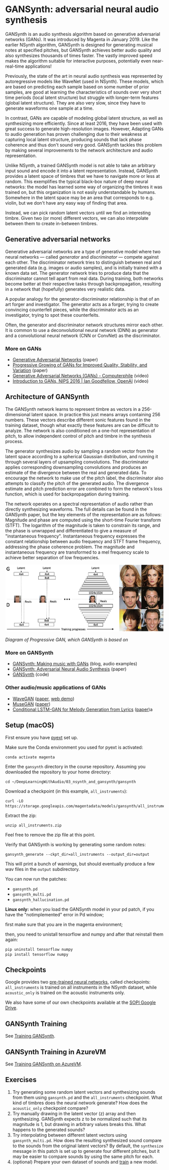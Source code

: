 # GANSynth: adversarial neural audio synthesis

GANSynth is an audio synthesis algorithm based on generative adversarial networks (GANs). It was introduced by Magenta in January 2019. Like the earlier NSynth algorithm, GANSynth is designed for generating musical notes at specified pitches, but GANSynth achieves better audio quality and also synthesizes thousands of times faster. The vastly improved speed makes the algorithm suitable for interactive purposes, potentially even near-real-time applications!

Previously, the state of the art in neural audio synthesis was represented by autoregressive models like WaveNet (used in NSynth). These models, which are based on predicting each sample based on some number of prior samples, are good at learning the characteristics of sounds over very short time periods (local latent structure) but struggle with longer-term features (global latent structure). They are also very slow, since they have to generate waveforms one sample at a time.

In contrast, GANs are capable of modeling global latent structure, as well as synthesizing more efficiently. Since at least 2016, they have been used with great success to generate high-resolution images. However, Adapting GANs to audio generation has proven challenging due to their weakness at capturing local latent structure, producing sounds that lack phase coherence and thus don't sound very good. GANSynth tackles this problem by making several improvements to the network architecture and audio representation.

Unlike NSynth, a trained GANSynth model is not able to take an arbitrary input sound and encode it into a latent representation. Instead, GANSynth provides a latent space of timbres that we have to navigate more or less at random. This exemplifies the typical black-box nature of deep neural networks: the model has learned some way of organizing the timbres it was trained on, but this organization is not easily understandable by humans. Somewhere in the latent space may be an area that corresponds to e.g. violin, but we don't have any easy way of finding that area.

Instead, we can pick random latent vectors until we find an interesting timbre. Given two (or more) different vectors, we can also interpolate between them to create in-between timbres.

## Generative adversarial networks

Generative adversarial networks are a type of generative model where two neural networks — called *generator* and *discriminator* — compete against each other. The discriminator network tries to distinguish between real and generated data (e.g. images or audio samples), and is initially trained with a known data set. The generator network tries to produce data that the discriminator cannot tell apart from real data. During training, both networks become better at their respective tasks through backpropagation, resulting in a network that (hopefully) generates very realistic data.

A popular analogy for the generator-discriminator relationship is that of an art forger and investigator. The generator acts as a forger, trying to create convincing counterfeit pieces, while the discriminator acts as an investigator, trying to spot these counterfeits.

Often, the generator and discriminator network structures mirror each other. It is common to use a deconvolutional neural network (DNN) as generator and a convolutional neural network (CNN or ConvNet) as the discriminator.

### More on GANs

- [Generative Adversarial Networks](https://arxiv.org/abs/1406.2661) (paper)
- [Progressive Growing of GANs for Improved Quality, Stability, and Variation](https://arxiv.org/abs/1710.10196) (paper)
- [Generative Adversarial Networks (GANs) - Computerphile](https://www.youtube.com/watch?v=Sw9r8CL98N0) (video)
- [Introduction to GANs, NIPS 2016 | Ian Goodfellow, OpenAI](https://www.youtube.com/watch?v=9JpdAg6uMXs) (video)

## Architecture of GANSynth

The GANSynth network learns to represent timbre as vectors in a 256-dimensional latent space. In practice this just means arrays containing 256 numbers. These vectors describe different sonic features found in the training dataset, though what exactly these features are can be difficult to analyze. The network is also conditioned on a one-hot representation of pitch, to allow independent control of pitch and timbre in the synthesis process.

The generator synthesizes audio by sampling a random vector from the latent space according to a spherical Gaussian distribution, and running it through several layers of upsampling convolutions. The discriminator applies corresponding downsampling convolutions and produces an estimate of the divergence between the real and generated data. To encourage the network to make use of the pitch label, the discriminator also attempts to classify the pitch of the generated audio. The divergence estimate and pitch prediction error are combined to form the network's loss function, which is used for backpropagation during training.

The network operates on a spectral representation of audio rather than directly synthesizing waveforms. The full details can be found in the GANSynth paper, but the key elements of the representation are as follows: Magnitude and phase are computed using the short-time Fourier transform (STFT). The logarithm of the magnitude is taken to constrain its range, and the phase is unwrapped and differentiated to give a measure of "instantaneous frequency". Instantaneous frequency expresses the constant relationship between audio frequency and STFT frame frequency, addressing the phase coherence problem. The magnitude and instantaneous frequency are transformed to a mel frequency scale to achieve better separation of low frequencies.

![Progressive GAN](media/progressive-gan.png)

*Diagram of Progressive GAN, which GANSynth is based on*

### More on GANSynth

- [GANSynth: Making music with GANs](https://magenta.tensorflow.org/gansynth) (blog, audio examples)
- [GANSynth: Adversarial Neural Audio Synthesis](https://openreview.net/forum?id=H1xQVn09FX) (paper)
- [GANSynth](https://github.com/tensorflow/magenta/tree/master/magenta/models/gansynth) (code)

### Other audio/music applications of GANs

- [WaveGAN](https://github.com/chrisdonahue/wavegan) ([paper](https://github.com/chrisdonahue/wavegan), [web demo](https://chrisdonahue.com/wavegan/))
- [MuseGAN](https://salu133445.github.io/musegan/) ([paper]())
- [Conditional LSTM-GAN for Melody Generation from Lyrics](https://github.com/yy1lab/Lyrics-Conditioned-Neural-Melody-Generation) ([paper](https://arxiv.org/abs/1908.05551))a

## Setup (macOS)

First ensure you have [pyext](../../utilities/pyext-setup/) set up.

Make sure the Conda environment you used for pyext is activated:

```
conda activate magenta
```

Enter the `gansynth` directory in the course repository. Assuming you downloaded the repository to your home directory:

```
cd ~/DeepLearningWithAudio/03_nsynth_and_gansynth/gansynth
```

Download a checkpoint (in this example, `all_instruments`):

```
curl -LO https://storage.googleapis.com/magentadata/models/gansynth/all_instruments.zip
```

Extract the zip:

```
unzip all_instruments.zip
```

Feel free to remove the zip file at this point.

Verify that GANSynth is working by generating some random notes:

```
gansynth_generate --ckpt_dir=all_instruments --output_dir=output
```

This will print a bunch of warnings, but should eventually produce a few wav files in the `output` subdirectory.

You can now run the patches:

- `gansynth.pd`
- `gansynth_multi.pd`
- `gansynth_hallucination.pd`

**Linux only:**
when you load the GANSynth model in your pd patch, if you have the "notimplemented" error in Pd window;

first make sure that you are in the magenta environment;

then, you need to unistall tensorflow and numpy and after that reinstall them again: 
```
pip uninstall tensorflow numpy
pip install tensorflow numpy
```




## Checkpoints

Google provides two [pre-trained neural networks](https://github.com/tensorflow/magenta/tree/master/magenta/models/gansynth#generation), called checkpoints: `all_instruments` is trained on all instruments in the NSynth dataset, while `acoustic_only` is trained on the acoustic instruments only.

We also have some of our own checkpoints available at the [SOPI Google Drive](https://drive.google.com/drive/folders/1yoJhvr2UY0ID3AP6jumUItJJGSkiBEg_).


## GANSynth Training
See [Training GANSynth](training/README.md).


## GANSynth Training in AzureVM
See [Training GANSynth on AzureVM](training/azure_training.md).


## Exercises

1. Try generating some random latent vectors and synthesizing sounds from them using `gansynth.pd` and the `all_instruments` checkpoint. What kind of timbres does the neural network generate? How does the `acoustic_only` checkpoint compare?
2. Try manually drawing in the latent vector (z) array and then synthesizing. GANSynth expects z to be normalized such that its magnitude is 1, but drawing in arbitrary values breaks this. What happens to the generated sounds?
3. Try interpolating between different latent vectors using `gansynth_multi.pd`. How does the resulting synthesized sound compare to the sounds from the original latent vectors? By default, the `synthesize` message in this patch is set up to generate four different pitches, but it may be easier to compare sounds by using the same pitch for each.
4. (optional) Prepare your own dataset of sounds and [train](training/README.md) a new model.

